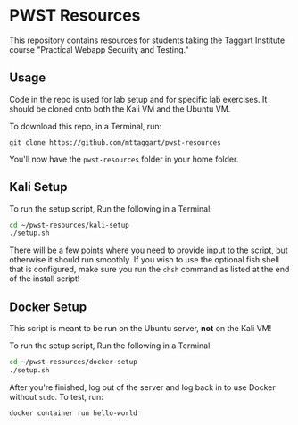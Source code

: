 # PWST Resources

This repository contains resources for students taking the Taggart Institute course "Practical Webapp Security and Testing." 

## Usage

Code in the repo is used for lab setup and for specific lab exercises. It should be cloned onto both the Kali VM and the Ubuntu VM.

To download this repo, in a Terminal, run:

```bashj
git clone https://github.com/mttaggart/pwst-resources
```

You'll now have the `pwst-resources` folder in your home folder.

## Kali Setup

To run the setup script, Run the following in a Terminal:

```bash
cd ~/pwst-resources/kali-setup
./setup.sh
```

There will be a few points where you need to provide input to the script, but otherwise it should run smoothly. If you wish to use the optional fish shell that is configured, make sure you run the `chsh` command as listed at the end of the install script!

## Docker Setup

This script is meant to be run on the Ubuntu server, **not** on the Kali VM!

To run the setup script, Run the following in a Terminal:

```bash
cd ~/pwst-resources/docker-setup
./setup.sh
```

After you're finished, log out of the server and log back in to use Docker without `sudo`. To test, run:

```bash
docker container run hello-world
```
